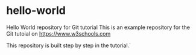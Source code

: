 # hello-world
Hello World repository for Git tutorial
This is an example repository for the Git tutoial on https://www.w3schools.com

This repository is built step by step in the tutorial.`


